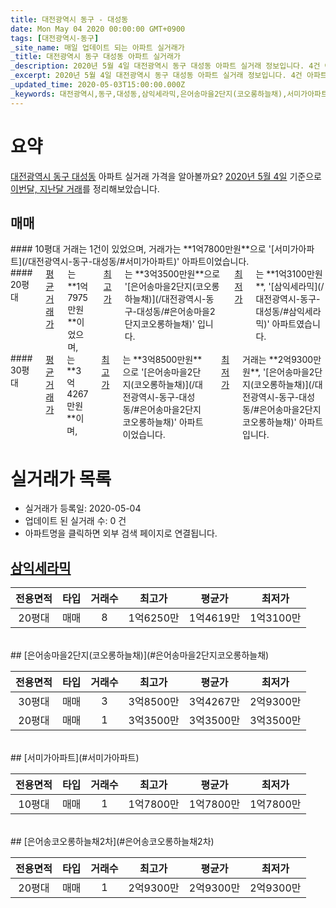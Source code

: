 ```yaml
---
title: 대전광역시 동구 - 대성동
date: Mon May 04 2020 00:00:00 GMT+0900
tags: [대전광역시-동구]
_site_name: 매일 업데이트 되는 아파트 실거래가
_title: 대전광역시 동구 대성동 아파트 실거래가
_description: 2020년 5월 4일 대전광역시 동구 대성동 아파트 실거래 정보입니다. 4건 아파트 정보가 있습니다.
_excerpt: 2020년 5월 4일 대전광역시 동구 대성동 아파트 실거래 정보입니다. 4건 아파트 정보가 있습니다.
_updated_time: 2020-05-03T15:00:00.000Z
_keywords: 대전광역시,동구,대성동,삼익세라믹,은어송마을2단지(코오롱하늘채),서미가아파트,은어송코오롱하늘채2차
---
```





# 요약
<ins>대전광역시 동구 대성동</ins> 아파트 실거래 가격을 알아볼까요? <ins>2020년 5월 4일</ins> 기준으로 <ins>이번달, 지난달 거래</ins>를 정리해보았습니다.

## 매매
<div class="container">
<div class="six columns" markdown="1">
#### 10평대
거래는 1건이 있었으며, 거래가는 **1억7800만원**으로 '[서미가아파트](/대전광역시-동구-대성동/#서미가아파트)' 아파트이었습니다.
</div>
<div class="six columns" markdown="1">
#### 20평대
<ins>평균 거래가</ins>는 **1억7975만원**이었으며, <ins>최고가</ins>는 **3억3500만원**으로 '[은어송마을2단지(코오롱하늘채)](/대전광역시-동구-대성동/#은어송마을2단지코오롱하늘채)' 입니다. <ins>최저가</ins>는 **1억3100만원**, '[삼익세라믹](/대전광역시-동구-대성동/#삼익세라믹)' 아파트였습니다.
</div>
</div>
<div class="container">
<div class="twelve columns" markdown="1">
#### 30평대
<ins>평균 거래가</ins>는 **3억4267만원**이며, <ins>최고가</ins>는 **3억8500만원**으로 '[은어송마을2단지(코오롱하늘채)](/대전광역시-동구-대성동/#은어송마을2단지코오롱하늘채)' 아파트이었습니다. <ins>최저가</ins> 거래는 **2억9300만원**, '[은어송마을2단지(코오롱하늘채)](/대전광역시-동구-대성동/#은어송마을2단지코오롱하늘채)' 아파트입니다.
</div>
</div>



# 실거래가 목록
- 실거래가 등록일: 2020-05-04
- 업데이트 된 실거래 수: 0 건
- 아파트명을 클릭하면 외부 검색 페이지로 연결됩니다.

## [삼익세라믹](#삼익세라믹)

|전용면적|타입|거래수|최고가|평균가|최저가|
|:---:|:---:|:---:|:---:|:---:|:---:|
|20평대|<span class="deal-type-1">매매</span>|8|1억6250만|1억4619만|1억3100만|

<br/>
## [은어송마을2단지(코오롱하늘채)](#은어송마을2단지코오롱하늘채)

|전용면적|타입|거래수|최고가|평균가|최저가|
|:---:|:---:|:---:|:---:|:---:|:---:|
|30평대|<span class="deal-type-1">매매</span>|3|3억8500만|3억4267만|2억9300만|
|20평대|<span class="deal-type-1">매매</span>|1|3억3500만|3억3500만|3억3500만|

<br/>
## [서미가아파트](#서미가아파트)

|전용면적|타입|거래수|최고가|평균가|최저가|
|:---:|:---:|:---:|:---:|:---:|:---:|
|10평대|<span class="deal-type-1">매매</span>|1|1억7800만|1억7800만|1억7800만|

<br/>
## [은어송코오롱하늘채2차](#은어송코오롱하늘채2차)

|전용면적|타입|거래수|최고가|평균가|최저가|
|:---:|:---:|:---:|:---:|:---:|:---:|
|20평대|<span class="deal-type-1">매매</span>|1|2억9300만|2억9300만|2억9300만|

<br/>



